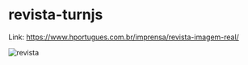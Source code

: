 # revista-turnjs

Link: https://www.hportugues.com.br/imprensa/revista-imagem-real/

![revista](https://user-images.githubusercontent.com/32497719/64378215-9207af80-d002-11e9-857d-d0c73b41799a.png)
